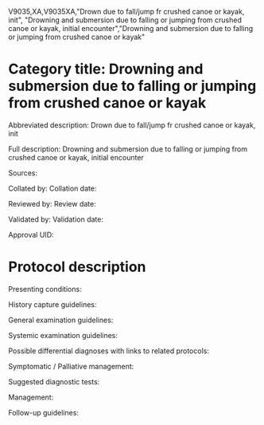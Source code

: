 V9035,XA,V9035XA,"Drown due to fall/jump fr crushed canoe or kayak, init", "Drowning and submersion due to falling or jumping from crushed canoe or kayak, initial encounter","Drowning and submersion due to falling or jumping from crushed canoe or kayak"
# Category title: Drowning and submersion due to falling or jumping from crushed canoe or kayak

Abbreviated description: Drown due to fall/jump fr crushed canoe or kayak, init

Full description: Drowning and submersion due to falling or jumping from crushed canoe or kayak, initial encounter

Sources:

Collated by:
Collation date:

Reviewed by:
Review date:

Validated by:
Validation date:

Approval UID:

# Protocol description

Presenting conditions:

History capture guidelines:

General examination guidelines:

Systemic examination guidelines:

Possible differential diagnoses with links to related protocols:

Symptomatic / Palliative management:

Suggested diagnostic tests:

Management:

Follow-up guidelines:
